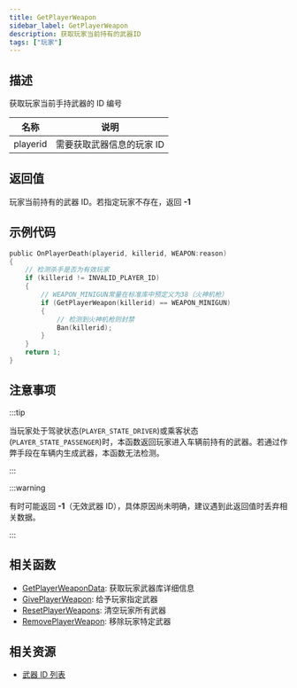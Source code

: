 ```yaml
---
title: GetPlayerWeapon
sidebar_label: GetPlayerWeapon
description: 获取玩家当前持有的武器ID
tags: ["玩家"]
---
```


## 描述

获取玩家当前手持武器的 ID 编号

| 名称     | 说明                      |
| -------- | ------------------------- |
| playerid | 需要获取武器信息的玩家 ID |

## 返回值

玩家当前持有的武器 ID。若指定玩家不存在，返回 **-1**

## 示例代码

```c
public OnPlayerDeath(playerid, killerid, WEAPON:reason)
{
    // 检测杀手是否为有效玩家
    if (killerid != INVALID_PLAYER_ID)
    {
        // WEAPON_MINIGUN常量在标准库中预定义为38（火神机枪）
        if (GetPlayerWeapon(killerid) == WEAPON_MINIGUN)
        {
            // 检测到火神机枪则封禁
            Ban(killerid);
        }
    }
    return 1;
}
```

## 注意事项

:::tip

当玩家处于驾驶状态(`PLAYER_STATE_DRIVER`)或乘客状态(`PLAYER_STATE_PASSENGER`)时，本函数返回玩家进入车辆前持有的武器。若通过作弊手段在车辆内生成武器，本函数无法检测。

:::

:::warning

有时可能返回 **-1**（无效武器 ID），具体原因尚未明确，建议遇到此返回值时丢弃相关数据。

:::

## 相关函数

- [GetPlayerWeaponData](GetPlayerWeaponData): 获取玩家武器库详细信息
- [GivePlayerWeapon](GivePlayerWeapon): 给予玩家指定武器
- [ResetPlayerWeapons](ResetPlayerWeapons): 清空玩家所有武器
- [RemovePlayerWeapon](RemovePlayerWeapon): 移除玩家特定武器

## 相关资源

- [武器 ID 列表](../resources/weaponids)
